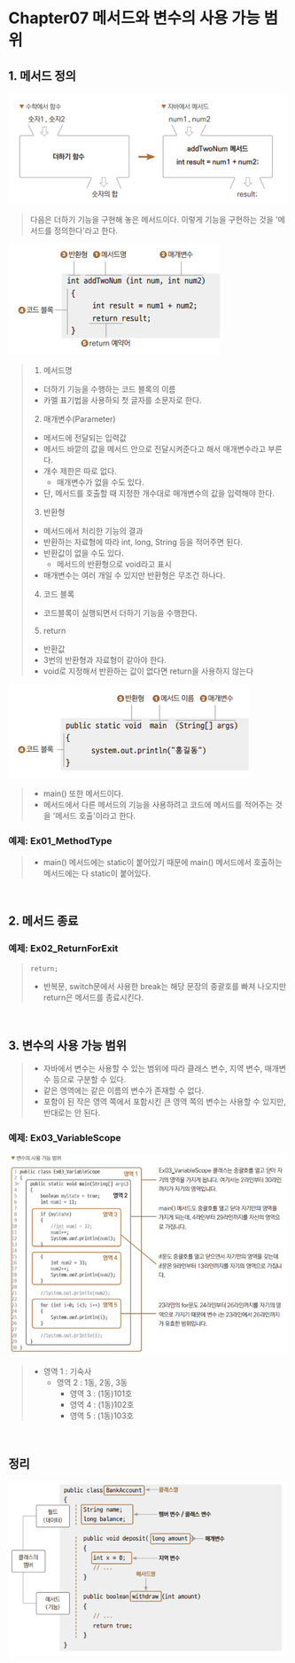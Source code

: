 # Chapter07 메서드와 변수의 사용 가능 범위

## 1. 메서드 정의

![img.png](img.png)

> 다음은 더하기 기능을 구현해 놓은 메서드이다.
> 이렇게 기능을 구현하는 것을 '메서드를 정의한다'라고 한다.

![img_1.png](img_1.png)

> 1. 메서드명
> - 더하기 기능을 수행하는 코드 블록의 이름
> - 카멜 표기법을 사용하되 첫 글자를 소문자로 한다.
>
> 2. 매개변수(Parameter)
> - 메서드에 전달되는 입력값
> - 메서드 바깥의 값을 메서드 안으로 전달시켜준다고 해서 매개변수라고 부른다.
> - 개수 제한은 따로 없다.
>   - 매개변수가 없을 수도 있다.
> - 단, 메서드를 호출할 때 지정한 개수대로 매개변수의 값을 입력해야 한다.
>
> 3. 반환형
> - 메서드에서 처리한 기능의 결과
> - 반환하는 자료형에 따라 int, long, String 등을 적어주면 된다.
> - 반환값이 없을 수도 있다.
>   - 메서드의 반환형으로 void라고 표시
> - 매개변수는 여러 개일 수 있지만 반환형은 무조건 하나다.
> 
> 4. 코드 블록
> - 코드블록이 실행되면서 더하기 기능을 수행한다.
>
> 5. return
> - 반환값
> - 3번의 반환형과 자료형이 같아야 한다.
> - void로 지정해서 반환하는 값이 없다면 return을 사용하지 않는다

![img_2.png](img_2.png)

> - main() 또한 메서드이다.
> - 메서드에서 다른 메서드의 기능을 사용하려고 코드에 메서드를 적어주는 것을 '메서드 호출'이라고 한다.

### 예제: Ex01_MethodType

> - main() 메서드에는 static이 붙어있기 때문에 main() 메서드에서 호출하는 메서드에는 다 static이 붙어있다.

<br>

## 2. 메서드 종료

### 예제: Ex02_ReturnForExit

> ```return;```
> - 반복문, switch문에서 사용한 break는 해당 문장의 중괄호를 빠져 나오지만 return은 메서드를 종료시킨다.

<br>

## 3. 변수의 사용 가능 범위

> - 자바에서 변수는 사용할 수 있는 범위에 따라 클래스 변수, 지역 변수, 매개변수 등으로 구분할 수 있다.
> - 같은 영역에는 같은 이름의 변수가 존재할 수 없다.
> - 포함이 된 작은 영역 쪽에서 포함시킨 큰 영역 쪽의 변수는 사용할 수 있지만, 반대로는 안 된다.

### 예제: Ex03_VariableScope

![img_3.png](img_3.png)

> - 영역 1 : 기숙사
>   - 영역 2 : 1동, 2동, 3동
>       - 영역 3 : (1동)101호
>       - 영역 4 : (1동)102호
>       - 영역 5 : (1동)103호

<br>

## 정리

![img_4.png](img_4.png)